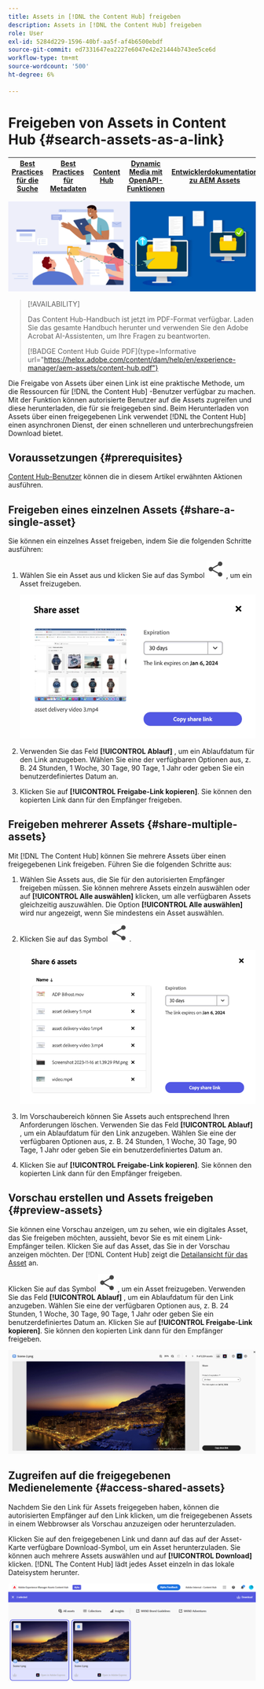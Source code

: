 ```yaml
---
title: Assets in [!DNL the Content Hub] freigeben
description: Assets in [!DNL the Content Hub] freigeben
role: User
exl-id: 5284d229-1596-40bf-aa5f-af4b6500ebdf
source-git-commit: ed7331647ea2227e6047e42e21444b743ee5ce6d
workflow-type: tm+mt
source-wordcount: '500'
ht-degree: 6%

---
```


# Freigeben von Assets in Content Hub {#search-assets-as-a-link}

| [Best Practices für die Suche](/help/assets/search-best-practices.md) | [Best Practices für Metadaten](/help/assets/metadata-best-practices.md) | [Content Hub](/help/assets/product-overview.md) | [Dynamic Media mit OpenAPI-Funktionen](/help/assets/dynamic-media-open-apis-overview.md) | [Entwicklerdokumentation zu AEM Assets](https://developer.adobe.com/experience-cloud/experience-manager-apis/) |
| ------------- | --------------------------- |---------|----|-----|

![Asset-Bannerbild freigeben](assets/share-assets-banner.png)

>[!AVAILABILITY]
>
>Das Content Hub-Handbuch ist jetzt im PDF-Format verfügbar. Laden Sie das gesamte Handbuch herunter und verwenden Sie den Adobe Acrobat AI-Assistenten, um Ihre Fragen zu beantworten.
>
>[!BADGE Content Hub Guide PDF]{type=Informative url="https://helpx.adobe.com/content/dam/help/en/experience-manager/aem-assets/content-hub.pdf"}

Die Freigabe von Assets über einen Link ist eine praktische Methode, um die Ressourcen für [!DNL the Content Hub] -Benutzer verfügbar zu machen. Mit der Funktion können autorisierte Benutzer auf die Assets zugreifen und diese herunterladen, die für sie freigegeben sind. Beim Herunterladen von Assets über einen freigegebenen Link verwendet [!DNL the Content Hub] einen asynchronen Dienst, der einen schnelleren und unterbrechungsfreien Download bietet.

## Voraussetzungen {#prerequisites}

[Content Hub-Benutzer](deploy-content-hub.md#onboard-content-hub-users) können die in diesem Artikel erwähnten Aktionen ausführen.

## Freigeben eines einzelnen Assets {#share-a-single-asset}

Sie können ein einzelnes Asset freigeben, indem Sie die folgenden Schritte ausführen:

1. Wählen Sie ein Asset aus und klicken Sie auf das Symbol ![Freigabe-Symbol](assets/share.svg) , um ein Asset freizugeben.

   ![Freigeben eines einzelnen Assets](assets/sharing-single-asset.png)

1. Verwenden Sie das Feld **[!UICONTROL Ablauf]** , um ein Ablaufdatum für den Link anzugeben. Wählen Sie eine der verfügbaren Optionen aus, z. B. 24 Stunden, 1 Woche, 30 Tage, 90 Tage, 1 Jahr oder geben Sie ein benutzerdefiniertes Datum an.

1. Klicken Sie auf **[!UICONTROL Freigabe-Link kopieren]**. Sie können den kopierten Link dann für den Empfänger freigeben.

## Freigeben mehrerer Assets {#share-multiple-assets}

Mit [!DNL The Content Hub] können Sie mehrere Assets über einen freigegebenen Link freigeben. Führen Sie die folgenden Schritte aus:

1. Wählen Sie Assets aus, die Sie für den autorisierten Empfänger freigeben müssen. Sie können mehrere Assets einzeln auswählen oder auf **[!UICONTROL Alle auswählen]** klicken, um alle verfügbaren Assets gleichzeitig auszuwählen. Die Option **[!UICONTROL Alle auswählen]** wird nur angezeigt, wenn Sie mindestens ein Asset auswählen.

1. Klicken Sie auf das Symbol ![Freigabe](assets/share.svg) .

   ![Freigeben mehrerer Assets](assets/sharing-multiple-assets.png)

1. Im Vorschaubereich können Sie Assets auch entsprechend Ihren Anforderungen löschen. Verwenden Sie das Feld **[!UICONTROL Ablauf]** , um ein Ablaufdatum für den Link anzugeben. Wählen Sie eine der verfügbaren Optionen aus, z. B. 24 Stunden, 1 Woche, 30 Tage, 90 Tage, 1 Jahr oder geben Sie ein benutzerdefiniertes Datum an.

1. Klicken Sie auf **[!UICONTROL Freigabe-Link kopieren]**. Sie können den kopierten Link dann für den Empfänger freigeben.

## Vorschau erstellen und Assets freigeben {#preview-assets}

Sie können eine Vorschau anzeigen, um zu sehen, wie ein digitales Asset, das Sie freigeben möchten, aussieht, bevor Sie es mit einem Link-Empfänger teilen. Klicken Sie auf das Asset, das Sie in der Vorschau anzeigen möchten. Der [!DNL Content Hub] zeigt die [Detailansicht für das Asset](asset-properties-content-hub.md) an.

Klicken Sie auf das Symbol ![Freigabe](assets/share.svg) , um ein Asset freizugeben. Verwenden Sie das Feld **[!UICONTROL Ablauf]** , um ein Ablaufdatum für den Link anzugeben. Wählen Sie eine der verfügbaren Optionen aus, z. B. 24 Stunden, 1 Woche, 30 Tage, 90 Tage, 1 Jahr oder geben Sie ein benutzerdefiniertes Datum an. Klicken Sie auf **[!UICONTROL Freigabe-Link kopieren]**. Sie können den kopierten Link dann für den Empfänger freigeben.

![Asset-Vorschau in Content Hub anzeigen](assets/preview-assets-content-hub.png)

## Zugreifen auf die freigegebenen Medienelemente {#access-shared-assets}

Nachdem Sie den Link für Assets freigegeben haben, können die autorisierten Empfänger auf den Link klicken, um die freigegebenen Assets in einem Webbrowser als Vorschau anzuzeigen oder herunterzuladen.

Klicken Sie auf den freigegebenen Link und dann auf das auf der Asset-Karte verfügbare Download-Symbol, um ein Asset herunterzuladen.  Sie können auch mehrere Assets auswählen und auf **[!UICONTROL Download]** <!--You can either download original assets or Original+Renditions of an asset.--> klicken. [!DNL The Content Hub] lädt jedes Asset einzeln in das lokale Dateisystem herunter.

![Auf freigegebene Links zugreifen](assets/content-hub-access-shared-links.png)
